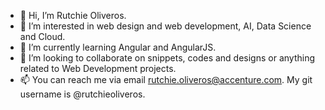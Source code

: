 - 👋 Hi, I’m Rutchie Oliveros.
- 👀 I’m interested in web design and web development, AI, Data Science and Cloud.
- 🌱 I’m currently learning Angular and AngularJS.
- 💞️ I’m looking to collaborate on snippets, codes and designs or anything related to Web Development projects.
- 📫 You can reach me via email rutchie.oliveros@accenture.com. My git username is @rutchieoliveros.

<!---
rutchieoliveros/rutchieoliveros is a ✨ special ✨ repository because its `README.md` (this file) appears on your GitHub profile.
You can click the Preview link to take a look at your changes.
--->
